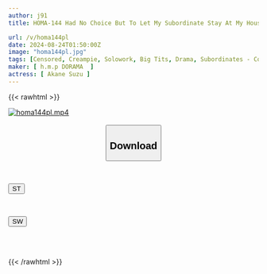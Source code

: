 ```yaml
---
author: j91
title: HOMA-144 Had No Choice But To Let My Subordinate Stay At My House After He Missed The Last Train Because Of Overtime Work... I Was So Excited To See Her Defenseless Body Exposed That I Ended Up Inseminating Her Many Times In The Bedroom Until The Morning When My Wife Was Not There. Suzu Aiho

url: /v/homa144pl
date: 2024-08-24T01:50:00Z
image: "homa144pl.jpg"
tags: [Censored, Creampie, Solowork, Big Tits, Drama, Subordinates - Colleagues	]
maker: [ h.m.p DORAMA  ]
actress: [ Akane Suzu ]
---
```



{{< rawhtml >}}

<div class="video" data-videoid="V0OKJ3wZAvfOPm">
    <a href="javascript:;">
        <img src="/v/homa144pl/homa144pl.jpg" width="WIDTH" height="HEIGHT" alt="homa144pl.mp4" loading="lazy">
    </a>
</div>

<script type="text/javascript" src="https://j91.asia/asset/on-demand-st.js"></script>

<br>
  <link rel="stylesheet" href="https://j91.asia/asset/bs5.css">
  
  <center>
  <button class="btn btn-primary" type="button" data-bs-toggle="collapse" data-bs-target=".multi-collapse" aria-expanded="false" aria-controls="multiCollapseExample1 multiCollapseExample2"><h2>Download</h2></button></center>
</p>
<div class="row">
  <div class="col">
    <div class="collapse multi-collapse" id="multiCollapseExample1">
      <div class="card card-body">
	      	      <br>
<div class="buttons">  
<p><a href="/v/homa144pl/st.html" target="_blank"><button class="btn-hover color-3"><i class="fa fa-download"></i> ST</button></a></p></div>
    </div>
  </div>
</div>
  <div class="col">
    <div class="collapse multi-collapse" id="multiCollapseExample2">
      <div class="card card-body">
	      <br>
<div class="buttons">
<p><a href="/v/homa144pl/sw.html" target="_blank"><button class="btn-hover color-2"><i class="fa fa-download"></i> SW</button></a></p></div>
<br><br>
      </div>
    </div>
  </div>
</div>

{{< /rawhtml >}}